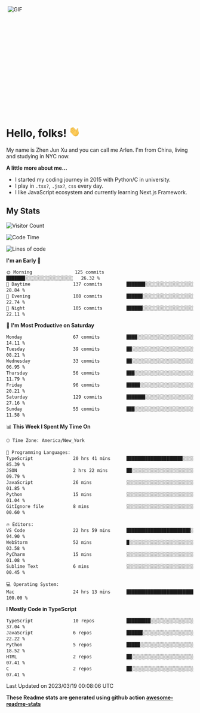 <img align="right" alt="GIF" src="https://media.giphy.com/media/xUA7bdpLxQhsSQdyog/giphy.gif" width="500" height="320" />

# Hello, folks! <img src="https://raw.githubusercontent.com/arlenxuzj/arlenxuzj/master/assets/wave.gif" width="30px">

My name is Zhen Jun Xu and you can call me Arlen. I'm from China, living and studying in NYC now.

**A little more about me...**

 - I started my coding journey in 2015 with Python/C in university.
 - I play in `.tsx?`, `.jsx?`, `css` every day.
 - I like JavaScript ecosystem and currently learning Next.js Framework.

## My Stats

![Visitor Count](https://komarev.com/ghpvc/?username=arlenxuzj&color=blue&label=Profile+Views)

<!--START_SECTION:waka-->
![Code Time](http://img.shields.io/badge/Code%20Time-3%2C108%20hrs%207%20mins-blue)

![Lines of code](https://img.shields.io/badge/From%20Hello%20World%20I%27ve%20Written-804.2%20thousand%20lines%20of%20code-blue)

**I'm an Early 🐤** 

```text
🌞 Morning                125 commits         ███████░░░░░░░░░░░░░░░░░░   26.32 % 
🌆 Daytime                137 commits         ███████░░░░░░░░░░░░░░░░░░   28.84 % 
🌃 Evening                108 commits         ██████░░░░░░░░░░░░░░░░░░░   22.74 % 
🌙 Night                  105 commits         ██████░░░░░░░░░░░░░░░░░░░   22.11 % 
```
📅 **I'm Most Productive on Saturday** 

```text
Monday                   67 commits          ████░░░░░░░░░░░░░░░░░░░░░   14.11 % 
Tuesday                  39 commits          ██░░░░░░░░░░░░░░░░░░░░░░░   08.21 % 
Wednesday                33 commits          ██░░░░░░░░░░░░░░░░░░░░░░░   06.95 % 
Thursday                 56 commits          ███░░░░░░░░░░░░░░░░░░░░░░   11.79 % 
Friday                   96 commits          █████░░░░░░░░░░░░░░░░░░░░   20.21 % 
Saturday                 129 commits         ███████░░░░░░░░░░░░░░░░░░   27.16 % 
Sunday                   55 commits          ███░░░░░░░░░░░░░░░░░░░░░░   11.58 % 
```


📊 **This Week I Spent My Time On** 

```text
🕑︎ Time Zone: America/New_York

💬 Programming Languages: 
TypeScript               20 hrs 41 mins      █████████████████████░░░░   85.39 % 
JSON                     2 hrs 22 mins       ██░░░░░░░░░░░░░░░░░░░░░░░   09.79 % 
JavaScript               26 mins             ░░░░░░░░░░░░░░░░░░░░░░░░░   01.85 % 
Python                   15 mins             ░░░░░░░░░░░░░░░░░░░░░░░░░   01.04 % 
GitIgnore file           8 mins              ░░░░░░░░░░░░░░░░░░░░░░░░░   00.60 % 

🔥 Editors: 
VS Code                  22 hrs 59 mins      ████████████████████████░   94.90 % 
WebStorm                 52 mins             █░░░░░░░░░░░░░░░░░░░░░░░░   03.58 % 
PyCharm                  15 mins             ░░░░░░░░░░░░░░░░░░░░░░░░░   01.08 % 
Sublime Text             6 mins              ░░░░░░░░░░░░░░░░░░░░░░░░░   00.45 % 

💻 Operating System: 
Mac                      24 hrs 13 mins      █████████████████████████   100.00 % 
```

**I Mostly Code in TypeScript** 

```text
TypeScript               10 repos            █████████░░░░░░░░░░░░░░░░   37.04 % 
JavaScript               6 repos             ██████░░░░░░░░░░░░░░░░░░░   22.22 % 
Python                   5 repos             █████░░░░░░░░░░░░░░░░░░░░   18.52 % 
HTML                     2 repos             ██░░░░░░░░░░░░░░░░░░░░░░░   07.41 % 
C                        2 repos             ██░░░░░░░░░░░░░░░░░░░░░░░   07.41 % 
```




 Last Updated on 2023/03/19 00:08:06 UTC
<!--END_SECTION:waka-->

**These Readme stats are generated using github action [awesome-readme-stats](https://github.com/anmol098/waka-readme-stats)**

